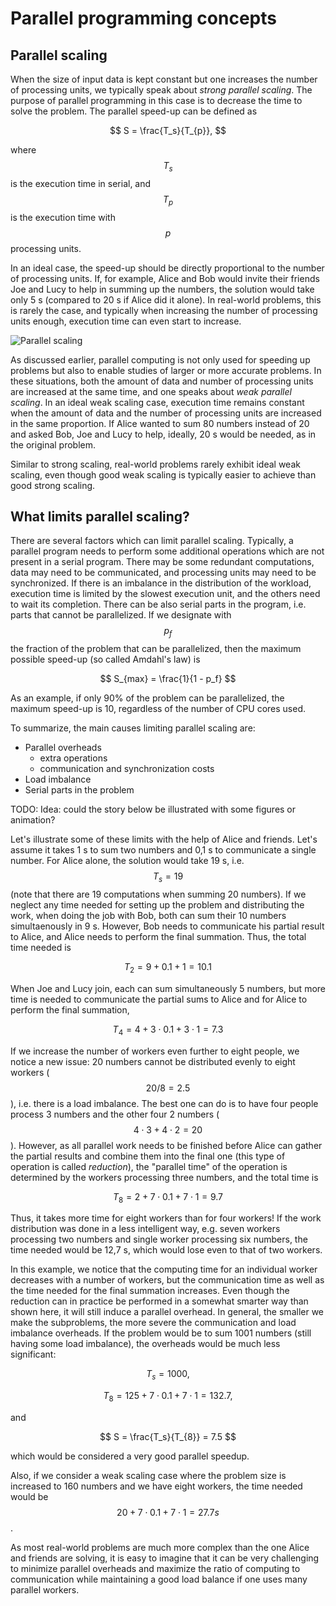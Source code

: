 <!-- Title: Parallel programming concepts -->

<!-- Short description:

In this article, we briefly introduce some key concepts related to parallel
programming.

-->

# Parallel programming concepts

## Parallel scaling

When the size of input data is kept constant but one increases
the number of processing units, we typically speak about *strong
parallel scaling*. The purpose of parallel programming in this case is
to decrease the time to solve the problem. The parallel speed-up can
be defined as

$$
S = \frac{T_s}{T_{p}},
$$

where $$T_s$$ is the execution time in serial, and $$T_p$$ is the execution
time with $$p$$ processing units.

In an ideal case, the speed-up should be directly proportional to the
number of processing units. If, for example, Alice and Bob would invite
their friends Joe and Lucy to help in summing up the numbers, the
solution would take only 5 s (compared to 20 s if Alice did it alone).
In real-world problems, this is rarely the case, and typically when
increasing the number of processing units enough, execution
time can even start to increase.

![Parallel scaling](images/scaling.png)

As discussed earlier, parallel computing is not only used for
speeding up problems but also to enable studies of larger or more
accurate problems. In these situations,
both the amount of data and number of processing units are increased at the
same time, and one speaks about *weak parallel scaling*. In an ideal weak
scaling case, execution time remains constant when the amount of data and
the number of processing units are increased in the same proportion. If
Alice wanted to sum 80 numbers instead of 20 and asked Bob, Joe and
Lucy to help, ideally, 20 s would be needed, as in the original problem.

Similar to strong scaling, real-world problems rarely exhibit ideal
weak scaling, even though good weak scaling is typically easier to
achieve than good strong scaling.

## What limits parallel scaling?

There are several factors which can limit parallel scaling. Typically,
a parallel program needs to perform some additional operations which are not
present in a serial program. There may be some redundant computations, data may need
to be communicated, and processing units may need to be synchronized. If there
is an imbalance in the distribution of the workload, execution time is limited
by the slowest execution unit, and the others need to wait its completion. There
can be also serial parts in the program, i.e. parts that cannot be parallelized.
If we designate with $$p_f$$ the fraction of the problem that can be
parallelized, then the maximum possible speed-up (so called Amdahl's law) is

$$
S_{max} = \frac{1}{1 - p_f}
$$

As an example, if only 90% of the problem can be parallelized, the maximum
speed-up is 10, regardless of the number of CPU cores used.

To summarize, the main causes limiting parallel scaling are:

- Parallel overheads
  - extra operations
  - communication and synchronization costs
- Load imbalance
- Serial parts in the problem


TODO: Idea: could the story below be illustrated with some figures or animation?

Let's illustrate some of these limits with the help of Alice and
friends. Let's assume it takes 1 s to sum two numbers and 0,1 s to
communicate a single number. For Alice alone, the solution
would take 19 s, i.e. $$T_s=19$$ (note that there are 19
computations when summing 20 numbers). If we neglect any time needed
for setting up the problem and distributing the work, when doing the
job with Bob, both can sum their 10 numbers simultaenously in 9 s.
However, Bob needs to communicate his partial result to Alice, and
Alice needs to perform the final summation. Thus, the total time needed is

$$
T_2 = 9 + 0.1 + 1 = 10.1
$$

When Joe and Lucy join, each can sum simultaneously 5 numbers, but
more time is needed to communicate the partial sums to Alice and for
Alice to perform the final summation,

$$
T_4 = 4 + 3 \cdot 0.1 + 3 \cdot 1 = 7.3
$$

If we increase the number of workers even further to eight people, we
notice a new issue: 20 numbers cannot be distributed evenly to eight workers
($$ 20 / 8 = 2.5 $$), i.e. there is a load imbalance. The best one can
do is to have four people process 3 numbers and the other four 2 numbers
($$4 \cdot 3 + 4 \cdot 2 = 20$$). However, as all parallel
work needs to be finished before Alice can gather the partial results and
combine them into the final one (this type of operation is called
_reduction_), the "parallel time" of the operation is determined by the
workers processing three numbers, and the total time is

$$
T_8 = 2 + 7 \cdot 0.1 + 7 \cdot 1 = 9.7
$$

Thus, it takes more time for eight workers than for four workers! If
the work distribution was done in a less intelligent way, e.g. seven
workers processing two numbers and single worker processing six
numbers, the time needed would be 12,7 s, which would lose even to
that of two workers.

In this example, we notice that the computing time for an individual
worker decreases with a number of workers, but the communication time
as well as the time needed for the final summation increases. Even
though the reduction can in practice be performed in a somewhat smarter way
than shown here, it will still induce a parallel overhead. In general,
the smaller we make the subproblems, the more severe the communication
and load imbalance overheads. If the problem would be to sum 1001
numbers (still having some load imbalance), the overheads would be much
less significant:

$$
T_s = 1000,
$$

$$
T_8 = 125 + 7 \cdot 0.1 + 7 \cdot 1 = 132.7,
$$

and

$$
S = \frac{T_s}{T_{8}} = 7.5
$$

which would be considered a very good parallel speedup.

Also, if we consider a weak scaling case where the problem size is increased
to 160 numbers and we have eight workers, the time needed would be
$$20 + 7 \cdot 0.1 + 7 \cdot 1 = 27.7 s$$.

As most real-world problems are much more complex than the one Alice
and friends are solving, it is easy to imagine that it can be very
challenging to minimize parallel overheads and maximize the ratio of
computing to communication while maintaining a good load balance if one
uses many parallel workers.